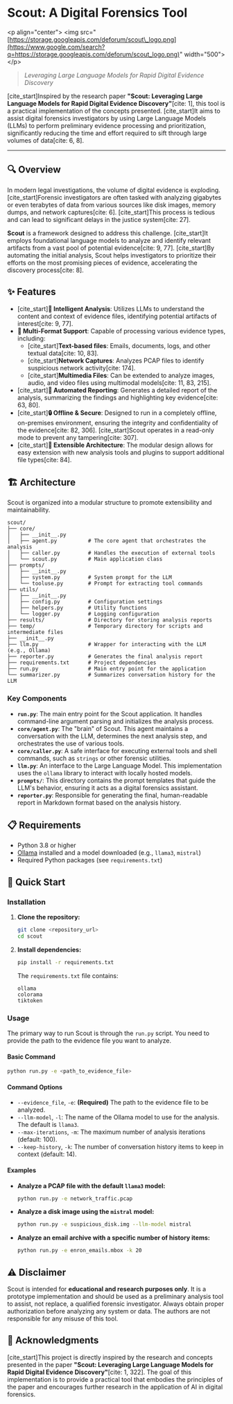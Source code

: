 # Scout: A Digital Forensics Tool

\<p align="center"\>
\<img src="[https://storage.googleapis.com/deforum/scout\_logo.png](https://www.google.com/search?q=https://storage.googleapis.com/deforum/scout_logo.png)" width="500"\>
\</p\>

> *Leveraging Large Language Models for Rapid Digital Evidence Discovery*

[cite\_start]Inspired by the research paper **"Scout: Leveraging Large Language Models for Rapid Digital Evidence Discovery"**[cite: 1], this tool is a practical implementation of the concepts presented. [cite\_start]It aims to assist digital forensics investigators by using Large Language Models (LLMs) to perform preliminary evidence processing and prioritization, significantly reducing the time and effort required to sift through large volumes of data[cite: 6, 8].

-----

## 🔍 Overview

In modern legal investigations, the volume of digital evidence is exploding. [cite\_start]Forensic investigators are often tasked with analyzing gigabytes or even terabytes of data from various sources like disk images, memory dumps, and network captures[cite: 6]. [cite\_start]This process is tedious and can lead to significant delays in the justice system[cite: 27].

**Scout** is a framework designed to address this challenge. [cite\_start]It employs foundational language models to analyze and identify relevant artifacts from a vast pool of potential evidence[cite: 9, 77]. [cite\_start]By automating the initial analysis, Scout helps investigators to prioritize their efforts on the most promising pieces of evidence, accelerating the discovery process[cite: 8].

## ✨ Features

  - [cite\_start]**🧠 Intelligent Analysis**: Utilizes LLMs to understand the content and context of evidence files, identifying potential artifacts of interest[cite: 9, 77].
  - **📂 Multi-Format Support**: Capable of processing various evidence types, including:
      - [cite\_start]**Text-based files**: Emails, documents, logs, and other textual data[cite: 10, 83].
      - [cite\_start]**Network Captures**: Analyzes PCAP files to identify suspicious network activity[cite: 174].
      - [cite\_start]**Multimedia Files**: Can be extended to analyze images, audio, and video files using multimodal models[cite: 11, 83, 215].
  - [cite\_start]**📝 Automated Reporting**: Generates a detailed report of the analysis, summarizing the findings and highlighting key evidence[cite: 63, 80].
  - [cite\_start]**🔒 Offline & Secure**: Designed to run in a completely offline, on-premises environment, ensuring the integrity and confidentiality of the evidence[cite: 82, 306]. [cite\_start]Scout operates in a read-only mode to prevent any tampering[cite: 307].
  - [cite\_start]**🧩 Extensible Architecture**: The modular design allows for easy extension with new analysis tools and plugins to support additional file types[cite: 84].

## 🏗️ Architecture

Scout is organized into a modular structure to promote extensibility and maintainability.

```
scout/
├── core/
│   ├── __init__.py
│   ├── agent.py          # The core agent that orchestrates the analysis
│   ├── caller.py         # Handles the execution of external tools
│   └── scout.py          # Main application class
├── prompts/
│   ├── __init__.py
│   ├── system.py         # System prompt for the LLM
│   └── tooluse.py        # Prompt for extracting tool commands
├── utils/
│   ├── __init__.py
│   ├── config.py         # Configuration settings
│   ├── helpers.py        # Utility functions
│   └── logger.py         # Logging configuration
├── results/              # Directory for storing analysis reports
├── temp/                 # Temporary directory for scripts and intermediate files
├── __init__.py
├── llm.py                # Wrapper for interacting with the LLM (e.g., Ollama)
├── reporter.py           # Generates the final analysis report
├── requirements.txt      # Project dependencies
├── run.py                # Main entry point for the application
└── summarizer.py         # Summarizes conversation history for the LLM
```

### Key Components

  - **`run.py`**: The main entry point for the Scout application. It handles command-line argument parsing and initializes the analysis process.
  - **`core/agent.py`**: The "brain" of Scout. This agent maintains a conversation with the LLM, determines the next analysis step, and orchestrates the use of various tools.
  - **`core/caller.py`**: A safe interface for executing external tools and shell commands, such as `strings` or other forensic utilities.
  - **`llm.py`**: An interface to the Large Language Model. This implementation uses the `ollama` library to interact with locally hosted models.
  - **`prompts/`**: This directory contains the prompt templates that guide the LLM's behavior, ensuring it acts as a digital forensics assistant.
  - **`reporter.py`**: Responsible for generating the final, human-readable report in Markdown format based on the analysis history.

## 📋 Requirements

  - Python 3.8 or higher
  - [Ollama](https://ollama.ai/) installed and a model downloaded (e.g., `llama3`, `mistral`)
  - Required Python packages (see `requirements.txt`)

## 🚀 Quick Start

### Installation

1.  **Clone the repository:**

    ```bash
    git clone <repository_url>
    cd scout
    ```

2.  **Install dependencies:**

    ```bash
    pip install -r requirements.txt
    ```

    The `requirements.txt` file contains:

    ```
    ollama
    colorama
    tiktoken
    ```

### Usage

The primary way to run Scout is through the `run.py` script. You need to provide the path to the evidence file you want to analyze.

#### Basic Command

```bash
python run.py -e <path_to_evidence_file>
```

#### Command Options

  - `--evidence_file`, `-e`: **(Required)** The path to the evidence file to be analyzed.
  - `--llm-model`, `-l`: The name of the Ollama model to use for the analysis. The default is `llama3`.
  - `--max-iterations`, `-m`: The maximum number of analysis iterations (default: 100).
  - `--keep-history`, `-k`: The number of conversation history items to keep in context (default: 14).

#### Examples

  - **Analyze a PCAP file with the default `llama3` model:**

    ```bash
    python run.py -e network_traffic.pcap
    ```

  - **Analyze a disk image using the `mistral` model:**

    ```bash
    python run.py -e suspicious_disk.img --llm-model mistral
    ```

  - **Analyze an email archive with a specific number of history items:**

    ```bash
    python run.py -e enron_emails.mbox -k 20
    ```

## ⚠️ Disclaimer

Scout is intended for **educational and research purposes only**. It is a prototype implementation and should be used as a preliminary analysis tool to assist, not replace, a qualified forensic investigator. Always obtain proper authorization before analyzing any system or data. The authors are not responsible for any misuse of this tool.

## 🙏 Acknowledgments

[cite\_start]This project is directly inspired by the research and concepts presented in the paper **"Scout: Leveraging Large Language Models for Rapid Digital Evidence Discovery"**[cite: 1, 322]. The goal of this implementation is to provide a practical tool that embodies the principles of the paper and encourages further research in the application of AI in digital forensics.
